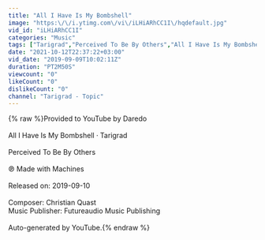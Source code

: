 ```yaml
---
title: "All I Have Is My Bombshell"
image: "https:\/\/i.ytimg.com\/vi\/iLHiARhCC1I\/hqdefault.jpg"
vid_id: "iLHiARhCC1I"
categories: "Music"
tags: ["Tarigrad","Perceived To Be By Others","All I Have Is My Bombshell"]
date: "2021-10-12T22:37:22+03:00"
vid_date: "2019-09-09T10:02:11Z"
duration: "PT2M50S"
viewcount: "0"
likeCount: "0"
dislikeCount: "0"
channel: "Tarigrad - Topic"
---
```

{% raw %}Provided to YouTube by Daredo<br /><br />All I Have Is My Bombshell · Tarigrad<br /><br />Perceived To Be By Others<br /><br />℗ Made with Machines<br /><br />Released on: 2019-09-10<br /><br />Composer: Christian Quast<br />Music  Publisher: Futureaudio Music Publishing<br /><br />Auto-generated by YouTube.{% endraw %}
